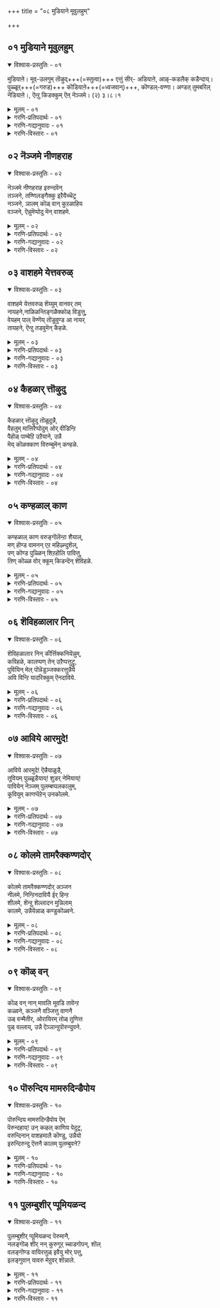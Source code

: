+++
title = "०८ मुडियाने मूवुलहुम्"

+++


## ०१ मुडियाने मूवुलहुम्

<details open><summary>विश्वास-प्रस्तुतिः - ०१</summary>

मुडियाऩे। मूव्-उलगुम् तॊऴुद्+++(=स्तुत्वा)+++ एत्तुं सीर्-
अडियाऩे, आऴ्-कडलैक् कडैन्दाय्। पुळ्ळूर्+++(=गरुड)+++
कॊडियाऩे+++(=ध्वजवान्)+++, कॊण्डल्-वण्णा। अण्डत् तुमबरिल्
नॆडियाऩे।, ऎऩ्ऱु किडक्कुम् ऎऩ् नॆञ्जमे। (२) ३।८।१
</details>

<details><summary>मूलम् - ०१</summary>

मुडियाने मूवुलहुम् तॊऴुदेत्तुञ्जी  
रडियाने, आऴ् कडलै क्कडैन्दाय् पुळ्ळूर्  
कॊडियाने, कॊण्डल् वण्णा, अण्डत्तुम्बरिल्  
नॆडियाने, ऎन्ऱु किडक्कुमॆन् नॆञ्जमे.
</details>

<details><summary>गरणि-प्रतिपदार्थः - ०१</summary>

मुडियाने = उन्नतवाद किरीटवुळ्ळवने, मू उलहुम् = मूरुलोकगळू, तॊऴुदु एत्तुम् = स्तुतिसि, नमस्करिसुव, शीर् = पवित्रवाद, अडियाने \+ तिरुवडिगळुळ्ळवने, आऴ् कडल् = आळवाद कडलन्नु, कडैन्दाय् = कडॆदवने, पुळ् पुळ् लूर् = गरुडपक्षियन्नु वाहनवागियू, कॊडियाने = ध्वज\(लाञ्छन\)वागियू उळ्ळवने, कॊण्डल् वण्णा = कालमेघद बण्णवुळ्ळवने, अण्डत्तु = ब्रह्माण्डद, उम्बरिन् = देवतॆगळ, नॆडियाने = ऒडॆयने, ऎन्ऱु = ऎन्दु, किडक्कुम् = अनुसन्धिसुत्तिरुवुदु, ऎन् नॆञ्जमे = नन्न मनस्से.
</details>

<details><summary>गरणि-गद्यानुवादः - ०१</summary>

उन्नतवाद किरीटवुळ्ळवने, मूरुलोकगळू ऎरगि स्तुतिसुव पवित्रवाद तिरुवडिगळुळ्ळवने, आळवाद कडलन्नु कडॆदवने, गरुडनन्नु वाहनवागियू ध्वजद लाञ्छनवागियू उळ्ळवने, कालमेघद बण्णदवने, ब्रह्माण्डद देवतॆगळिगॆल्ल ऒडॆयने ऎन्दु नन्न मनस्सु \(सदा\) अनुसन्धिसुत्तिरुवुदु. 
</details>

<details><summary>गरणि-विस्तारः - ०१</summary>

ई पाशुरदल्लि आळ्वाररु तम्म मनस्सु भगवन्तनन्नु यावयाव बगॆयल्लि चित्रिसिकॊळ्ळुत्तदॆ ऎन्दु हेळिकॊळ्ळुत्तारॆ. 

“मुडियाने” – तानु सृष्टिसिद सकललोकगळिगू, सकलजीव कोटिगळिगू ताने ऒडॆयनागि, रक्षकनागिरुववनु ऎन्दु तोरिसलु मत्तु तनगॆ सरिसाटिये इल्लवॆम्बुदन्नु सूचिसलु भगवन्तनिगॆ अत्यन्त उन्नतवाद किरीटविदॆयन्तॆ. 

“मूवुलहुम् तॊऴुदेत्तुम्शीर् अडियने” – भगवन्तनु त्रिविक्रमनागि अवतरिसिदाग, अवन तिरुवडिगळु ऎल्ला लोकगळन्नू आवरिसिकॊण्डितष्टॆ. अत्यपरूपवाद आ तिरुवडियन्नु ऎल्लरू पूजिसि, अदक्कॆ ऎरगि भक्ति सूचिसिदरु ऎम्बुदर सूचनॆ इल्लिदॆ. 

“आळ् कडल् कडैन्दाय्” – तानु ऎल्लिगॆ ऎष्टुबेग होगबेकॆन्दु बयसिदरॆ, अल्लिगॆ अष्टे बेग करॆदॊय्यबल्ल सामर्थ्य गरुडनदु. भक्तिसेवॆगळिगॆ आकरनागिरुव अवन हिरिमॆयन्नु जगत्तिगॆ तोरिसलु अवनन्नु तन्न वाहनवागियू, तन्न ध्वजद लाञ्छनवागियू भगवन्तनु स्वीकरिसिद्दानॆ. 

“कॊण्डल् वण्णा” – कार्मुगिलन्तॆ अत्याकर्षकवाद मत्तु औदार्यदिन्द तुम्बितुळुकुवनाद्दरिन्द भगवन्तनन्नु हागॆये सम्बोधिसलागिदॆ. श्रीकृष्णावतारदल्लि गोपियरिगॆ कार्मुगिलु कण्णिगॆ बिद्दकूडले, आवरु अदन्नु श्रीकृष्णनॆन्दे भ्रमिसि परवशवागुत्तिद्दरन्तॆ. 

“अण्डत्तुम्बरिल् नॆडियाने” – ब्रह्माण्डदल्लिरुव ऎल्ला देवतॆगळिगू ऒडॆयनु भगवन्त. \(परमपददल्लिरुव नित्यसूरिगळ ऒडॆयने भगवन्त ऎन्दू इदक्कॆ अर्थमाडुत्तानॆ\). 

आळ्वाररु हेळुत्तारॆ- नन्न मनस्सु भगवन्तनन्नु सर्वेश्वरा, मूरुलोकगळु ऎरगि स्तुतिसुव पवित्र तिरुवडिगळुळ्ळवने, पाल्गडलन्नु कडॆदवने, गरुडवाहनने, गरुड ध्वजने, कार्मुगिलबण्णदवने, ऎन्दु ऎडॆबिडदन्तॆ चिन्तिसुत्तिरुत्तदॆ.
</details>

## ०२ नॆञ्जमे नीणहराह

<details open><summary>विश्वास-प्रस्तुतिः - ०२</summary>

नॆञ्जमे नीणहराह इरुन्दवॆन्  
तञ्जने, तण्णिलङ्गैक्कु इऱैयैच्चॆट्र  
नञ्जने, ञालम् कॊळ् वान् कुऱळाहिय  
वञ्जने, ऎन्नुमॆप्पोदु मॆन् वाशहमे.
</details>

<details><summary>मूलम् - ०२</summary>

नॆञ्जमे नीणहराह इरुन्दवॆन्  
तञ्जने, तण्णिलङ्गैक्कु इऱैयैच्चॆट्र  
नञ्जने, ञालम् कॊळ् वान् कुऱळाहिय  
वञ्जने, ऎन्नुमॆप्पोदु मॆन् वाशहमे.
</details>

<details><summary>गरणि-प्रतिपदार्थः - ०२</summary>

नॆञ्जमे = मनस्सन्ने, नीळ् नहर् आह = विशालवाद नगरवन्नागि, इरुन्द = माडिकॊण्डिरुव, ऎन् = नन्न, तञ्जने = गॆळॆयने, तण् इलङ्गैक्कु = तम्पाद लङ्कॆगॆ, इऱैयै = राजनन्नु, शॆट्र = कॊन्द \(नाशपडिसिद\), नञ्जने = विषसमानने, ञालम् = नॆलवन्नु, कॊळ् वान् = पडॆयुवुदक्कागि, कुऱळ् आहिय = वामनवटुवाद, वञ्जने = वञ्चकने, ऎन्नुम् = ऎन्नुत्तदॆ, ऎपोदुम् = यावागलू, ऎन् वाशहमे = नन्न नालगॆये \(नन्न मातुगळे\). 
</details>

<details><summary>गरणि-गद्यानुवादः - ०२</summary>

मनस्सन्ने विशालवाद नगरवन्नागि माडिकॊण्डिरुव नन्न स्नेहितने, \(जॊतॆगारने\) तम्पाद लङ्कॆय राजनन्नु नाशपडिसिद विषद समानने, नॆलवन्नु पडॆदुकॊळ्ळुवुदक्कागि वामनवटुवाद वञ्चकने, ऎन्नुत्तदॆ यावागलू नन्न बायिन्द हॊरबीळुव मातुगळु. 
</details>

<details><summary>गरणि-विस्तारः - ०२</summary>

मनस्सन्ने विशालवाद नगरवन्नागि माडिकॊण्डिरुव नन्न स्नेहितने, \(जॊतॆगारने\), तम्पाद लङ्कॆय राजनन्नु नाशपडिसिद विषद समानने, नॆलवन्नु पडॆदुकॊळ्ळुवुदक्कागि वामन वटुवाद वञ्चकने, ऎन्नुत्तदॆ यावागलू नन्न बायिन्द हॊरबीळुव मातुगळु.

तम्म मनस्सु भगवन्तनन्नु सदा चिन्तिसुत्तिरुवन्तॆ अनुग्रहिसि अदक्कॆ तम्म औदार्यवन्नु तोरिसिद्दारॆन्दु आळ्वाररु इदर हिन्दिन पाशुरदल्लि हेळिदरष्टॆ. ईग, अदे बगॆय औदार्यवन्नु तम्म नालगॆगू तोरिसबेकॆन्दु बेडुत्तारॆ.

आळ्वाररु हेळुत्तारॆ- भगवन्त, नीनु नन्न मनस्सन्ने निन्न विशालवाद परमपदवन्नागि माडिकॊण्डु, अल्लिये, नन्न आत्मनिगॆ अत्यन्त समीपवर्तियागि, निकटवर्तियागि, गॆळॆयनागि इरुवुदु निन्न औदार्यवन्नु सूचिसुत्तदॆ. दुष्टनाद लङ्काधिपतियाद रावणासुरनन्नु नाशपडिसुव विषप्रायनादॆ. यारन्नु याव बगॆयल्लि निग्रहिसबेको, अनुग्रहिसबेको अदु निनगॆ गॊत्तिदॆ. बलिचक्रवर्तियिन्द मूरडि नॆलवन्नु बेडलु नीनु वामन वटुवागि अवन बळिगॆ बन्दु, अदन्नु पडॆद कूडले, त्रिविक्रमनागि बॆळॆदु, अवनन्नु वञ्चिसिदॆयष्टॆ. निन्न ई बगॆय विस्मयकरवाद, अद्भुतवाद, रोमाञ्चकवाद प्रसङ्गगळन्नु नन्न नालगॆ ऎडॆबिडदन्तॆ हेळि आनन्दिसुवन्तॆ औदार्यदिन्द अनुग्रहिसु.
</details>

## ०३ वाशहमे येत्तवरुळ्

<details open><summary>विश्वास-प्रस्तुतिः - ०३</summary>

वाशहमे येत्तवरुळ् शॆय्युम् वानवर् तम्  
नायहने,नाळिळन्तिङ्गळैक्कोळ् विडुत्तु,  
वेयहम् पाल् वॆण्णॆय् तॊडुवुण्ड आ नायर्  
तायहने, ऎन्ऱु तडवुमॆन् कैहळे.
</details>

<details><summary>मूलम् - ०३</summary>

वाशहमे येत्तवरुळ् शॆय्युम् वानवर् तम्  
नायहने,नाळिळन्तिङ्गळैक्कोळ् विडुत्तु,  
वेयहम् पाल् वॆण्णॆय् तॊडुवुण्ड आ नायर्  
तायहने, ऎन्ऱु तडवुमॆन् कैहळे.
</details>

<details><summary>गरणि-प्रतिपदार्थः - ०३</summary>

वाशहमे = मातन्ने, एत्तुम् = स्तुतिसुवुदक्कागि, अरुळ् शॆय्युम् = कृपॆदोरुव, वानवर् तम् = देवतॆगळ, नायहने = ऒडॆयने, नाळ् = हॊसदाद, इळ तिङ्गळ = बालचंरन, कोळ् विडुत्तु = सङ्कटवन्नु बिडिसि, वेय् दहम् = बिदिरिन मनॆगळ, पाल् वॆण्णॆय् = हालुबॆण्नॆयन्नु, तॊडु = कपटदिन्द, उण्ड = उण्डन्थ, आन् = गण्डसे\(बालकरे\), आयर् तायहने = गोवळर रक्षकने, ऎन्ऱु= ऎन्दु, तडवुम् = सवरुवुदु, ऎन् कैहळे = नन्न कैगळे.
</details>

<details><summary>गरणि-गद्यानुवादः - ०३</summary>

मातन्नॆ बळसि स्तुतिसुवुदक्कागि कृपॆदोरुव देवतॆगळ ऒडॆयने, ऎळॆय चन्द्रन गोळन्नु बिडिसिदवने, बिदिरिन मनॆगळ हालुबॆण्णॆयन्नु कपटदिन्द उण्ड गण्डने \(बालकने\), गोवळर रक्षकने, ऎन्दु नन्नकैगळु सवरुत्तवॆ \(कट्टुत्तवॆ\). 
</details>

<details><summary>गरणि-विस्तारः - ०३</summary>

हिन्दिन पाशुरदल्लि नालगॆ माडबेकाद कॆलसवन्नुहेळलायितु. इल्लि कैगळु माडुवुदेनु ऎम्बुदन्नु हेळलागुत्तदॆ. 

आळ्वाररु हेळुत्तारॆ- ऎडॆबिडदन्तॆ निन्नन्नु स्तुतिसुवुदे कॆलसवन्नागि माडिकॊण्डिरुव देवतॆगळ ऒडॆयने, चन्द्रनिगॆ तट्टिद क्षयरोगद शापवन्नु निवारिसिद करुणाळुवे, गोकुलदल्लि गॊल्लतियरु कूडिट्टिद्द हालु बॆण्णॆमॊसरुगळन्नु कपटदिन्द उण्डबालकने, देवेन्द्रन कडुकोपद फलवाद बिरुसुमळॆयिन्द इडिय गोवळरन्नू गोवुगळ मन्दॆगळन्नु रक्षिसिदवने, ऎन्दु प्रार्थिसुत्ता नन्न कैगळु आनन्ददिन्द सवरिकॊळ्ळुत्तिरलि.
</details>

## ०४ कैहळार् त्तॊऴुदु

<details open><summary>विश्वास-प्रस्तुतिः - ०४</summary>

कैहळार् त्तॊऴुदु तॊळुदुन्नै,  
वैहलुम् मात्तिरैप्पोदुम् ओर् वीडिन्ऱि  
पैहॊळ् पाम्बेऱि उऱैयाने, उन्नै  
मॆय् कॊळक्काण विरुम्बुमॆन् कण्हळे.
</details>

<details><summary>मूलम् - ०४</summary>

कैहळार् त्तॊऴुदु तॊळुदुन्नै,  
वैहलुम् मात्तिरैप्पोदुम् ओर् वीडिन्ऱि  
पैहॊळ् पाम्बेऱि उऱैयाने, उन्नै  
मॆय् कॊळक्काण विरुम्बुमॆन् कण्हळे.
</details>

<details><summary>गरणि-प्रतिपदार्थः - ०४</summary>

कैहळ् = कैगळिन्द, आर् = परिपूर्णवागि, तॊऴुदु, तॊऴुदु, उन्नै= निन्नन्नु, नमस्करिसि, नमस्करिसि, वैहलुम् = अनुदिनवू, मात्तिरै पॊऴुदुम् = क्षणकालवू, ओर् वीडु इन्ऱि= ऒन्दु स्वल्पवू बिडदन्तॆ, पैकॊळ् = हॆडॆयन्नुळ्ळ, पाम्बु = हावन्नु, एऱि = हत्ति, उऱैयाने निद्रिसुववने, उन्नै = निन्नन्नु, मैय् कॊळ्ळ = सत्यवागि, \(नीनु इरुवन्तॆये निन्न स्वस्वरूपदल्लि\), काण = नोडबेकॆन्दु, विरुम्बुम्= आशिसुत्तवॆ, ऎन् कण् कळे = नन्न कण्णुगळे. 
</details>

<details><summary>गरणि-गद्यानुवादः - ०४</summary>

हॆडॆयन्नुळ्ळ हावन्नेरि निद्रिसुववने, निन्नन्नु अनुदिनवू ऒन्दु क्षणकालवन्नू बिडदन्तॆ कैगळिन्द परिपूर्णवागि नमस्करिसि, नमस्करिसि, निन्नन्नु निन्न निजस्वरूपदल्लिये नोडबेकॆन्दु नन्न कण्णुगळु आशिसुत्तवॆ.
</details>

<details><summary>गरणि-विस्तारः - ०४</summary>

आळ्वाररु हेळुत्तारॆ- पाल्गडलल्लि अनन्तशयननागि पवडिसि योग निद्दॆयल्लिरुव सर्वेश्वरने, नन्न कैगळु तम्म कॆलसवन्नु तप्पदॆ नडॆसुत्तिवॆ. अवु अनुदिनवू ऒन्दु क्षणकालवन्नू व्यर्थगॊळिसदन्तॆ, निन्नन्नु नमस्करिसुत्तले इवॆ. आदरॆ, निन्न आ निजस्वरूपवन्नु नीनेनगॆ कृपॆमाडि तोरि, नन्न कण्णुगळिगॆ हब्बवन्नु माडबेकॆम्ब अवुगळ आशॆयन्नु पूर्णगॊळिसु.
</details>

## ०५ कण्हळाल् काण

<details open><summary>विश्वास-प्रस्तुतिः - ०५</summary>

कण्हळाल् काण वरुङ्गॊलॆन्ऱा शैयाल्,  
मण् हॊण्ड वामनन् एऱ महिऴ्न्दुशॆल्,  
पण् कॊण्ड पुळ्ळिन् शिऱहॊलि पावित्तु,  
तिण् कॊळ्ळ वोर् क्कूम् किडन्दॆन् शॆविहळे.
</details>

<details><summary>मूलम् - ०५</summary>

कण्हळाल् काण वरुङ्गॊलॆन्ऱा शैयाल्,  
मण् हॊण्ड वामनन् एऱ महिऴ्न्दुशॆल्,  
पण् कॊण्ड पुळ्ळिन् शिऱहॊलि पावित्तु,  
तिण् कॊळ्ळ वोर् क्कूम् किडन्दॆन् शॆविहळे.
</details>

<details><summary>गरणि-प्रतिपदार्थः - ०५</summary>

कण् हळाल् = कण्णुगळिन्द, काण = नोडलु, वरुम् कॊळ् = बरुवनल्लवे, ऎन्ऱु = आशैयाल् = आशॆयिन्द, मण् कॊण्ड = भूमियन्नु पडॆदुकॊण्ड, वामनन् = वामन मूर्तियु, एऱ = तन्नन्नेरलु, महिऴ्न्दु = आनन्दिसि, शॆल् = \(हारि\) नडॆयुत्तिरलु \(हारिहोगुत्तिरलु\), पण् कॊण्ड = गानवन्नु माडुव, पुळ्ळिन् = गरुडपक्षिय, शिऱकु ऒलि = रॆक्कॆय ध्वनियन्नु, पावित्तु = नॆनॆयुत्त \(स्मरिसिकॊळ्ळुत्ता\), तिण् कॊळ्ळ = समाधानपडलु \(शान्तियन्नु पडॆयलु\), ओर् क्कुम्= प्रयत्निसुत्तवॆ, किडन्दु = परवशवागिद्दुकॊण्डु, ऎन् शॆविहळे = नन्न किविगळे. 
</details>

<details><summary>गरणि-गद्यानुवादः - ०५</summary>

कण्णुगळिन्द काणलु \(प्रत्यक्षवागि\) बरुवनल्लवे ऎम्ब आशॆयिन्द, भूमियन्नु पडॆदुकॊण्ड वामनमूर्तियु तन्न मेलॆ एरलु, आनन्दिसि, हारिहोगुव गरुडपक्षिय रॆक्कॆगळिन्द हॊम्मुव गानद ध्वनियन्नु \(नादवन्नु\) स्मरिसिकॊळ्ळुत्ता, नन्न किविगळु परवशगॊण्डु शान्तियन्नु पडॆयलु \(समाधानपडॆयलु\) यत्निसुत्तवॆ. 
</details>

<details><summary>गरणि-विस्तारः - ०५</summary>

इल्लि किविगळु भगवन्नाम सङ्कीर्तनॆयन्नु आलिसुत्ता आनन्दिसुत्ता कालकळॆयबेकॆन्दु हेळलागुत्तिदॆ. 

आळ्वाररु हेळुत्तारॆ- भगवन्तनन्नु अवन निजस्वरूपदल्लिये नोडि नलियबेकॆन्दु आशॆगॊळ्ळुत्तवॆयष्टॆ. स्वामियु भूमियमेलॆ अवतरिसि बन्दद्दु हलवारु बारि. अवुगळल्लॊन्दु अवनु बलिचक्रवर्तिय बळिगॆ मूरडिनॆलवन्नु बेडुवुदक्कागि बन्दद्दु, आग अवनु अप्रतिम सुन्दरनाद वामन वटुवाद. गरुडवाहननागि बलिचक्रवर्तिय यागशालॆगॆ धाविसि बन्द. तन्न स्वामियन्नु हॊत्तु बेगलॆ अल्लिगॆ तरुव गरुडनिगू परमानन्दवायितु. अवन वेगद रॆक्कॆगळिन्द सामवेदद मञ्जुळ गानवु हॊरहॊम्मुत्तित्तु. आ दिव्यगानवन्नु नन्न किविगळु स्मरिसुत्ता, केळुत्ता, आ एकाग्रतॆयल्ले लीनगॊण्डु परवशवागलु यत्निसुत्तवॆ.
</details>

## ०६ शॆविहळालार निन्

<details open><summary>विश्वास-प्रस्तुतिः - ०६</summary>

शॆविहळालार निन् कीर्त्तिक्कनियॆन्नुम्,  
कविहळे, कालप्पण् तेन् उऱैप्पत्तुट्रु,  
पुवियिन् मेल् पॊन्नॆडुञ्जक्करत्तुन्नैये  
अवि विन्ऱि यादरिक्कुम् ऎनदाविये.
</details>

<details><summary>मूलम् - ०६</summary>

शॆविहळालार निन् कीर्त्तिक्कनियॆन्नुम्,  
कविहळे, कालप्पण् तेन् उऱैप्पत्तुट्रु,  
पुवियिन् मेल् पॊन्नॆडुञ्जक्करत्तुन्नैये  
अवि विन्ऱि यादरिक्कुम् ऎनदाविये.
</details>

<details><summary>गरणि-प्रतिपदार्थः - ०६</summary>

शॆविहळ् = किविगळु, आर = पूर्तियागि \(तृप्तिपडुवन्तॆ\), निन् = निन्न, कीर् त्ति कनि ऎन्नुम् = कीर्तिय हण्णु ऎम्ब \(कीर्तिमाधुर्यवॆम्ब\), कविहळे = कवितॆगळे, कालम् = कालक्कॆ, पण् = ऒदगिबरुव \(तक्कन्तॆ\), तेन् = जेनिन, उऱैप्प = तुम्ब स्रविसुत्तिरलु, तुट्रु = \(अवॆल्लवू\) कूडिकॊण्डु, पुवियिन् मेल्= भूमिय मेलॆ, पॊन् = सुन्दरवाद, नॆडु = दॊड्ड, चक्करत्तु = चक्रद, उन्नैये = निन्नन्ने, अऴवु इन्ऱि = ऎडॆबिडान्तॆ, आदरिक्कुम् = आशिसुवुदु \(आदरदिन्द निरीक्षिसुवुदु\), ऎन् दु आविये = नन्न प्राणवे. 
</details>

<details><summary>गरणि-गद्यानुवादः - ०६</summary>

किविगळु तृप्तिपडुवन्तॆ निन्न कीर्तिय माधुर्यवॆम्ब कवितॆगळे कालक्कॆ तक्कहागॆ मधुवन्नु तुम्ब स्रविसुत्तिरलु, अवु ऒट्टुगूडि, भूमियमेलॆ सुन्दरवाद दॊड्ड चक्रवन्नुधरिसिरुव निन्नन्ने ऎडॆबिडदन्तॆ नन्न प्राणगळु आदरदिन्द निरीक्षिसुत्तवॆ. 
</details>

<details><summary>गरणि-विस्तारः - ०६</summary>

आळ्वाररु हेळुत्तारॆ- भक्तिपरवशरागि भगवद्भक्तरु तम्म हृदयदिन्द मनसार हॊम्मिसुव विषयवॆल्लवू भगवन्तन कल्याण गुणकीर्तनॆये, कवितॆय रूपदल्लि इवु हॊरबीळुत्तवॆयष्टॆ. किविगळु अदन्नु दिव्यगानवागि एकाग्रतॆयिन्द केळि आनन्दिसुत्तवॆ. भक्तन बेरॆबेरॆ समयगळ बेरॆबेरॆ भावगळिगॆ तक्कन्तॆ, अवनिगॆ दिव्यानन्दवन्नुण्टुमाडुवुदक्कागि, आ भगवत्कीर्तियॆम्ब मधुवु आ कवितॆगळिन्द हरिदु बरुत्तिरुवुदु. ऎल्लवू चक्रायुधधारियाद सर्वेश्वरन गुणगानवॆम्बुदन्नु अरितुकॊण्डु, अवुगळन्नॆल्ला नन्न प्राणगळु आस्वादिसि, आनन्दिसुत्तवॆ.

किविगळु केळिसिकॊळ्ळुव मधुरवाद भगवद्गुणानुभाववन्नु नन्नप्राणगळु आदरदिन्द आस्वादिसि आनन्दिसुत्तवॆ- ऎन्दन्तॆ.
</details>

## ०७ आविये आरमुदे\!

<details open><summary>विश्वास-प्रस्तुतिः - ०७</summary>

आविये आरमुदे\! ऎन्नैयाळुडै,  
तूवियम् पुळ्ळूडैयाय्\! शुडर् नेमियाय्\!  
पावियेन् नॆञ्जम् पुलम्बप्पलकालुम्,  
कूवियुम् काणप्पॆऱेन् उनकोलमे.
</details>

<details><summary>मूलम् - ०७</summary>

आविये आरमुदे\! ऎन्नैयाळुडै,  
तूवियम् पुळ्ळूडैयाय्\! शुडर् नेमियाय्\!  
पावियेन् नॆञ्जम् पुलम्बप्पलकालुम्,  
कूवियुम् काणप्पॆऱेन् उनकोलमे.
</details>

<details><summary>गरणि-प्रतिपदार्थः - ०७</summary>

आविये = नन्न प्राणवे, आर् अमुदे = अपरूपवाद अमृतस्वरूपिये, ऎन्नै = नन्न, आळ् उडै = कैङ्कर्यवन्नुळ्ळवने \(नन्नन्नु किङ्करनन्नागि उळ्ळवने\), तूवि = रॆक्कॆपुक्कगळन्नु, अम् = सुन्दरवाद, पुळुडैयाय् = पक्षियन्नु \(वाहनवागि\) उळ्ळवने, शुडर् = तेजःपूर्णवाद, नेमियाय् = चक्रायुधवुळ्ळवने, पावियेन् = पापियाद नानु, नॆञ्जम् = \(नन्न\) मनस्सु, पुलम्ब, पलकालम् = ऎष्टो कालहलुबिदरू, कूवियुम् = कूगि करॆदरू, काणप्पॆऱेन् = काणलु पडॆयलिल्ल, उनकोलमे = निन्न सुन्दर रूपवन्ने.
</details>

<details><summary>गरणि-गद्यानुवादः - ०७</summary>

नन्न प्राणवे, अपरूपवाद अमृतस्वरूपिये, नन्नन्नु किङ्करनन्नागि उळ्ळवने, सुन्दरवाद रॆक्कॆपुक्कगळ गरुडपक्षियन्नु वाहनवागि उळ्ळवने, तेजोमयवाद चक्रायुधवन्नुळ्ळवने ऎन्दु पापियाद नन्न मनस्सु ऎष्टो कालदिन्द कूगुत्त हलुबुत्त इद्दरू, निन्न सुन्दररूपवन्नु काणलु पडॆयलिल्लवल्ल. 
</details>

<details><summary>गरणि-विस्तारः - ०७</summary>

आळ्वाररु हेळुत्तारॆ- सर्वेश्वरा, नन्न मनस्सु हेळुत्तदॆ. “नीने नन्न प्राण. नन्न अपरूपवाद अमृतवे. गरुडवाहन नीनु. नन्नन्नु निन्न दासनन्नागि माडिकॊण्डु कृपॆमाडिद्दी. हॊळॆयुव चक्रायुधवन्नु हिडिदिरुवॆ. निन्न दिव्यसुन्दररूपवन्नु ननगॆ तोरु” – ऎन्दु बगॆबगॆयागि ऎडॆबिडदन्तॆ निन्नन्नु बेडिदरू, हम्बलिसि हलुबिदरू, अङ्गलाचिदरू, निन्न सुन्दरवाद निजस्वरूपवन्नु नानु नोडलिल्लवल्ल ऎन्दु परितपिसुत्तदॆ.
</details>

## ०८ कोलमे तामरैक्कण्णदोर्

<details open><summary>विश्वास-प्रस्तुतिः - ०८</summary>

कोलमे तामरैक्कण्णदोर् अञ्जन  
नीलमे, निन्ऱिनदावियै ईर् हिन्ऱ  
शीलमे, शॆन्ऱु शॆल्लादन मुन्निलाम्  
कालमे, उन्नैयॆन्नाळ् कण्डुकॊळ्वने.
</details>

<details><summary>मूलम् - ०८</summary>

कोलमे तामरैक्कण्णदोर् अञ्जन  
नीलमे, निन्ऱिनदावियै ईर् हिन्ऱ  
शीलमे, शॆन्ऱु शॆल्लादन मुन्निलाम्  
कालमे, उन्नैयॆन्नाळ् कण्डुकॊळ्वने.
</details>

<details><summary>गरणि-प्रतिपदार्थः - ०८</summary>

कोलमे = सौन्दर्यवे, तामरै कण् अदु = आ तावरॆयन्तॆ कण्णुगळु, ओर् = अपरूपवाद, \(साटियिल्लद\) अञ्जनम् नीलमे = अञ्जनद \(काडिगॆय\) बॆट्टद हागॆ नीलवर्णवुळ्ळद्दे, निन्ऱु = नन्नल्लिये इद्दुकॊण्डु ऎनदु आवियै = नन्न प्राणवन्नु \(नन्न आत्मवन्नु\), ईर् किन्ऱ = नॆम्मदिगॊळिसुव, शीलमे = शीलस्वभावने, शॆन्ऱु = शॆल्लादन, मु निलाम् = कळॆद, कळॆयदॆ इरुव \(ईग नडॆयुत्तिरुव\), मुन्दॆ बरुव, कालमे = कालस्वरूपवे, उन्नै = निन्नन्नु, ऎन्नाळ् = याव कालक्कॆ \(यावाग\), कण्डकॊळ्वने = कण्डुकॊळ्ळुवॆनो. 
</details>

<details><summary>गरणि-गद्यानुवादः - ०८</summary>

सौन्दर्यवे, आ तावरॆय कण्णुगळु ऒन्दु अपरूपवाद साटियिल्लद काडिगॆय बॆट्टद हागॆ नीलबण्णवुळ्ळद्दे, नन्नल्लिये इद्दुकॊण्डु नन्नप्राणवन्नु \(आत्मवन्नु\) नॆम्मदिगॊळिसुव शीलगुणवे, कळॆद, ईग नडॆयुव, मत्तु मुन्दॆ बरुव कालस्वरूपवे, निन्नन्नु ऎन्दिगॆ \(याव कालक्कॆ\) नानु कण्डुकॊळ्ळुवॆनो\! 
</details>

<details><summary>गरणि-विस्तारः - ०८</summary>

आळ्वाररु हेळुत्तारॆ- स्वामी, सकलसौन्दर्यवू रूपवॆत्तन्तॆ इरुववनु नीनु \(साटियिल्लद दिव्यसुन्दरनु\). निन्न कण्णुगळे साकु. तावरॆ ऎसळिनन्तॆ विशालवागि, काडिगॆय बॆट्टद हागॆ, नीलिय बण्णद बॆट्टद हागॆ इवॆ. नन्न अन्तरङ्गदल्लिये इद्दुकॊण्डु, नन्न आत्मनिगॆ आसरॆकॊडुत्ता \(नॆम्मदि तरुत्ता\) इरुव शीलगुणवुळ्ळवनु नीनु. हिन्दॆ नडॆदुहोद, ईग नडॆयुत्तिरुव, मुन्दॆ नडॆयुव ऎल्ला कालवू \(स्वरूपियू\) नीने. निन्नन्नु नोडबेकॆन्दु अङ्गलाचुत्तिरुव नानु अदॆन्दिगॆ नोडुवॆनो ऎन्दु ननगॆ परितापवुण्टागुत्तदॆ.
</details>

## ०९ कॊळ् वन्

<details open><summary>विश्वास-प्रस्तुतिः - ०९</summary>

कॊळ् वन् नान् मावलि मूवडि तावॆन्ऱ  
कळ्वने, कञ्जनै वञ्जित्तु वाणनै  
उळ् वन्मैतीर, ओरायिरम् तोळ् तुणित्त  
पुळ् वल्लाय्, उन्नै ऎञ्ञान्ऱुपॊरुन्दुवने.
</details>

<details><summary>मूलम् - ०९</summary>

कॊळ् वन् नान् मावलि मूवडि तावॆन्ऱ  
कळ्वने, कञ्जनै वञ्जित्तु वाणनै  
उळ् वन्मैतीर, ओरायिरम् तोळ् तुणित्त  
पुळ् वल्लाय्, उन्नै ऎञ्ञान्ऱुपॊरुन्दुवने.
</details>

<details><summary>गरणि-प्रतिपदार्थः - ०९</summary>

कॊळ्वन्नान् = पडॆयतक्कवनुनानु, मावलि = महाबलिये, मू अडि = मूरु हॆज्जॆगळ नॆलवन्नु, ता = कॊडु, ऎन्ऱ = ऎन्दु हेळिद \(दर्पदिन्द केळिद\), कळ्वने = मायाविये, कञ्जनै= कंसनन्नु, वञ्जित्तु = वञ्चिसि, वाणनै = बाणासुरन, उळ् वन्मै तीर = अवनल्लि अडगिद्द सामर्थ्यवॆल्ल \(दुरहङ्कारवॆल्लवू\) तीरुवन्तॆ, ओर् आयिरम् तोळ् = ऒन्दु साविर तोळुगळन्नु, तुणित्त = तुण्डरिसिद, पुळ् वल्लाय् = गरुडवाहनने, उन्नै = निन्नन्नु, ऎञ्ञान्ऱु = ऎन्दिगॆ, पॊरुन्दुवने = हॊन्दिकॊळ्ळुवॆनो \(सेरिकॊळ्ळुवॆनो\).
</details>

<details><summary>गरणि-गद्यानुवादः - ०९</summary>

’पडॆयतक्कवनु नानु, महाबलिये, मूरु हॆज्जॆगळ नॆलवन्नु कॊडु’ ऎन्दु \(दर्पदिन्द\) केळिद मायाविये, कंसनन्नु वञ्चिसिदवने, बाणासुरनल्लि अडगिद्द तनगॆ समानराद समर्थरे इल्ल ऎम्ब दुरहङ्कारवॆल्लवू तीरुवन्तॆ अवन ऒन्दु साविरतोळुगळन्नु तुण्डरिसिद गरुडवाहनने, निन्नन्नु नानु ऎन्दिगॆ सेरिकॊळ्ळुवॆनु? 
</details>

<details><summary>गरणि-विस्तारः - ०९</summary>

“कॊळ्वन् नान् मावलि मूवडिता ऎन्ऱ कळ्वने” – भगवन्तनु महाबलियल्लि तोरिसिद मायावितन इदु. यारु एनन्नु केळिदरू कॊडबल्लॆनॆम्ब ’दानाग्रगण्यनाद’ बलिचक्रवर्तियु तन्न यागगळ मूलकवागिये मूरुलोकगळ ऒडॆतनवन्नु साधिसुववनागिद्द. ई शङ्कॆयन्नु निवारिसलु देवतॆगळिगागि भगवन्तनु वामन वटुवागि अवतरिसिदनु. बलिचक्रवर्तिय यागशालॆगॆ बन्दनु. तनगॆ मूरुहॆज्जॆगळष्टु नॆलवन्नु दानमाडॆन्दु चक्रवर्तियन्नु याचिसिदनु. अदन्नु अवनिन्द पडॆदुकॊण्ड कूडले त्रिविक्रमनागि स्वामियु बॆळॆदनु. तन्नऎरडे हॆज्जॆगळन्नु प्रसरिसि, ऎल्ला लोकगळन्नू अळॆदुकॊण्डुबिट्टनु. मूरनॆय हॆज्जॆयन्निडलु बलियु तन्न तलॆयन्नु तोरिसलु, भगवन्तनु, हागॆये माडि, अवनन्नु परिपूर्णवागि अनुग्रहिसिदनु. भगवन्तन मायावितन वामननागि बन्दु त्रिविक्रमनागि बॆळॆदु तन्न मनोगतवन्नु नडॆसिकॊण्डद्दु. 

“कञ्जनै वञ्जित्तु” – कंसासुरनु तन्न तङ्गियाद देवकियन्नु वसुदेवनिगॆ कॊट्टु अद्दूरियागि मदुवॆमाडि मॆरवणिगॆ नडॆसिदनु. आग केळिद अशरीरवाणि, अवनन्नु देवकिय ऎण्टनॆय गर्भद शिशुकॊल्लुवुदॆम्बुदक्कॆ कॆरळिदनु. तङ्गि मत्तु भावनन्नु सॆरॆयल्लिट्टनु. अवरिगाद ऎल्ला मक्कळन्नू ऒन्दॊन्दागि कॊन्दनु. ऎण्टनॆय गर्भवू बन्तु. हॆरिगॆयू आयितु. ऎष्टॆ ऎच्चरिकॆ वहिसिद्दरू अवनन्नु वञ्चिसि, भगवन्तने श्रीकृष्णनागि जनिसि, अल्लिरदॆ, नन्दगोकुलदल्लि बॆळॆयतॊडगिदनु. हेगो संशयगॊण्डु, ऎल्ला शिशुगळन्नु कॊल्ललु नाना उपायगळन्नु कंसनु नडॆसिदनु. यावुदू फलिसलिल्ल. कडॆगॆ धनुर्यागद नॆपदल्लि अल्लिश्रीकृष्णनन्नु कॊल्लबेकॆन्दु नडॆसिद प्रयत्नगळॆल्लवू विफलगॊण्डवु. परिणामवागि कंसने श्रीकृष्णनिन्द सत्तनु. 

“वाणनै उळ् वन्मैतीर ओरायिरम् तोळ् तुणित्तु” – बाणासुरनु तन्नऒन्दु साविरतोळुगळिन्द शिवताण्डवक्कॆ तक्क हागॆ मृन्दरगादिवाद्यगळन्नु नुडिसि, शिवनन्नु मॆच्चिसि, अवनिन्द अनेक वरगळन्नु पडॆदुकॊण्डनु. तन्न नगरवन्नु तन्नन्नू ऎल्ला बगॆयल्लू रक्षिसबेकॆम्बुदू ऒन्दु वरवागित्तु. अदरन्तॆ, शिवनु तन्न भूतगणगळॊडनॆ अवनिगॆ कावलुगारनादनु. तन्न ई सामर्थ्यक्कॆ ताने उब्बि होद बाणसुर. हीगिरुवल्लि, अवन मगळाद उषॆ ऎम्बवळु तन्न कनसिनल्लि श्रीकृष्णन मॊम्मगनाद अनिरुद्धनन्नु कण्डु मोहिसिदळु. मत्तु तन्न गॆळतिय सहायदिन्द अवनन्नु तन्न अन्तःपुरक्कॆ करॆसिकॊण्डळु. दम्पतिगळागि अवरु कॆलकालसुखवागिद्दरु. विषय हेगो बाणनिगॆ तिळियितु. कोपगॊण्डु अवनु अनिरुद्धनन्नु सॆरॆयल्लिट्टनु. श्रीकृष्णनिगॆ इदु तिळियितु. अवनु तन्न सैन्यदॊडनॆ बाणन नगरवन्नु मुत्तिदनु. शिवन सैन्य अवन मुन्दॆ निल्लदॆ होद्दरिन्द बाणने श्रीकृष्णनन्नु ऎदुरिसबेकायितु. श्रीकृष्णनु अवन तोळुगळन्नु तुण्डरिसुत्ता बन्दनु. कडॆगॆ शिवन भक्तनॆन्दु करुणिसि अवन नाल्कु तोळुगळन्नुळिसिदनु. कृतज्ञतॆयिन्द बाणनु तन्न मगळन्नु अनिरुद्धनिगॆ मदुवॆ माडिकॊट्टु, ऎल्लरन्नू सन्तोषदिन्द हिन्तिरुगिसिदनु. 

आळ्वाररु हेळुत्तारॆ- दानाग्रणियॆन्दु बीगुत्तिद्द बलिचक्रवर्तियन्नु वामननागि परीक्षिसि, त्रिविक्रमनागि तनगॆ कॊट्ट मूरडि नॆलवन्नु पडॆयुव निमित्तदिन्द बलियन्नु अनुग्रहिसिदवने, वञ्चकनाद कंसनन्नु वञ्चनॆयिन्दले सदॆबडिदवने, तनगॆ सरिसाटि समर्थरिल्लवॆम्ब दुरहङ्कारदिन्द बीगुत्तिद्द बाणसुरन साविर तोळुगळन्नु तुण्डरिसिद समर्थने, गरुडवाहनने, निन्नन्नु नानु ऎन्दिगॆ सेरुवॆनो?
</details>

## १० पॊरुन्दिय मामरुदिन्डैपोय

<details open><summary>विश्वास-प्रस्तुतिः - १०</summary>

पॊरुन्दिय मामरुदिन्डैपोय ऎम्  
पॆरुन्दहाय्\! उन् कऴल् काणिय पेदुट्र,  
वरुन्दिनान् वाशहमालै कॊण्डु, उन्नैयो  
इरुन्दिरुन्दु ऎत्तनै कालम् पुलम्बुवने?
</details>

<details><summary>मूलम् - १०</summary>

पॊरुन्दिय मामरुदिन्डैपोय ऎम्  
पॆरुन्दहाय्\! उन् कऴल् काणिय पेदुट्र,  
वरुन्दिनान् वाशहमालै कॊण्डु, उन्नैयो  
इरुन्दिरुन्दु ऎत्तनै कालम् पुलम्बुवने?
</details>

<details><summary>गरणि-प्रतिपदार्थः - १०</summary>

पॊरुन्दिय = दृढवाद, मामरुदिन् इडै = भारि अर्जुन मरगळ नडुवॆ, पोय = नुसुळिद, ऎम् पॆरुम् तहाय् = नन्नु महोपकारिये, उन् = निन्न कऴल् = तिरुवडिगळन्नु, काणिय = काणुवुदक्कागि, पेदु उट्रु = अतिशयवाद आशॆयिन्द \(भ्रमॆयिन्द\) वरुन्दि = व्यथॆपट्टु, नान् = नानु, वाशहम् मालै कॊण्डु = नामावळियन्नु पडॆदुकॊण्डु \(ऎत्तिकॊण्डु\), उन्नैये = निन्नन्ने, इरुन्दु इरुन्दु = ऎडॆबिडदन्तॆ, ऎत्तनै कालम् = ऎष्टु काल, पुलम्बुवने = हलुबुत्तिरलि. 
</details>

<details><summary>गरणि-गद्यानुवादः - १०</summary>

दृढवाद भारि अर्जुन मरगळ नडुवॆ नुसुळिद नन्न महोपकारिये, निन्न तिरुवडिगळन्नु काणुवुदक्कागि अतिशयवाद भ्रमॆ व्यथॆपट्टु नानु \(निन्न\) नामावळियन्नु ऎत्तिकॊण्डु, निन्नन्ने ऎष्टु काल हलबुत्तिरलि? 
</details>

<details><summary>गरणि-विस्तारः - १०</summary>

“पॊरुन्दिय मा मरुदिनिडै पोय ऎम् पॆरुन्दहाय्” – भगवन्तनु श्रीकृष्णनागि अवतरिसिद हागॆ नडॆद प्रसङ्गविदु. नन्दगोकुलदल्लि बालकृष्णनु बॆळॆयुत्तिद्दाग, अवन चेष्टॆगळन्नु तडॆयलारदॆ तायि यशोदॆयु अवनन्नु ऒन्दु ऒरळिगॆ कट्टि हाकि तन्न कॆलसक्कॆ होदळु. मनॆय मुम्भागदल्लि ऎरडु अवळि अर्जुन मरगळु बॆळॆदु निन्तिद्दवु. बालकृष्णनु मॆल्लमॆल्लगॆ अम्बॆगालिडुत्ता, आ ऒरळन्नू तन्न कडॆगॆ ऎळॆयुव प्रयत्न माडिदाग, आ मरगळु पटपटनॆ मुरिदुबिद्दवु. बहुकालदिन्द मरगळागि निन्तिद्द इब्बरु गन्धर्वरन्नु हीगॆ अवर शापदिन्द बिडिसि, बालकृष्णनु उपकार माडिदनु. इदु कतॆ. 

आळ्वाररु हेळुत्तारॆ- अवळि अर्जुन मरगळागि निन्तिद्द गन्धर्वरन्नु अवर शापदिन्द बिडिसिद महोपकारिये, निन्न तिरुवडिगळन्नु काणबेकॆम्ब महदाशॆयिन्द नानु निन्न नामावळियन्नु ऎडॆबिडदन्तॆ इन्नॆष्टु कालजपिसुत्तिरलि? ऎष्टु काल हीगॆये हम्बलिसुत्तिरलि? 

भगवन्तनन्नु सेरुवुदक्कॆ \(ऒलिसिकॊळ्ळुवुदक्कॆ\) नामजपवॊन्दुसाधन – ऎन्दन्तॆ.
</details>

## ११ पुलम्बुशीर् प्पूमियळन्द

<details open><summary>विश्वास-प्रस्तुतिः - ११</summary>

पुलम्बुशीर् प्पूमियळन्द पॆरुमानै,  
नलङ्गॊळ् शीर् नन् कुरुगूर् च्चाडगोपन्, शॊल्  
वलङ्गॊण्ड वायिरत्तुळ् इवैयु मोर् पत्तु,  
इलङ्गुवान् यावरु मेऱुवर् शॊन्नाले.
</details>

<details><summary>मूलम् - ११</summary>

पुलम्बुशीर् प्पूमियळन्द पॆरुमानै,  
नलङ्गॊळ् शीर् नन् कुरुगूर् च्चाडगोपन्, शॊल्  
वलङ्गॊण्ड वायिरत्तुळ् इवैयु मोर् पत्तु,  
इलङ्गुवान् यावरु मेऱुवर् शॊन्नाले.
</details>

<details><summary>गरणि-प्रतिपदार्थः - ११</summary>

पुलम्बु शीर् = कॊण्डाडुवन्थ कल्याणगुणगळुळ्ळ, पूमि अळन्द = भूमियन्नु अळॆदुकॊण्ड, पॆरुमानै = भगवन्तनन्नु कुरितु, नलम् कॊळ् शीर् = ज्ञान, भक्ति, वैराग्य मॊदलाद गुणस्वभावगळिन्द कूडिद, नन् कुरुगूर् शडहोपन् = ऒळ्ळॆ कुरुहूरिन शठगोपनु \(नम्माळ्वारर\) शॊल् = हेळिद मातुगळाद, वलम् कॊण्ड = जयगळिसबल्ल, आयिरत्तुळ् = ऒन्दु साविरदल्लि, इवैयुम् ओर् पत्तु = ई हत्तन्नु, इलङ्गुम् वान् = तेजोमयवाद परमपदवन्नु, यावरुम् = यारादरू, एऱुवर् = एरुत्तारॆ, शॊन्नाले = हेळिद मात्रक्के. 
</details>

<details><summary>गरणि-गद्यानुवादः - ११</summary>

कॊण्डाडुवन्थ कल्याणगुणगळुळ्ळ, भूमियन्नु अळॆदुकॊण्ड भगवन्तनन्नु कुरितु, ज्ञान, भक्ति, वैराग्यादि गुणस्वभावगळिन्द कूडिद ऒळ्ळॆय कुरुहूरिन शठगोपनु \(नम्माळ्वाररु\) हेळिद मातुगळाद जयगळिसबल्ल ऒन्दु साविरदल्लि ई हत्तन्नु हेळिदरू, यारादरू बॆळगुत्तिरुव परमपदवन्नु एरुत्तारॆ. 
</details>

<details><summary>गरणि-विस्तारः - ११</summary>

ई तिरुवाय् मॊऴिगॆइदु कडॆय पाशुर. तिरुवाय् मॊऴिय उद्दक्कू आळ्वाररु हेळिरुवुदु भगवद्गुणानुभववन्नु मनुष्यनु पडॆदुकॊळ्ळुव बगॆ हेगॆ ऎम्बुदन्नु. भगवन्तनु नमगॆ कॊट्टिरुव इन्द्रियगळॆल्लवू स्वामियन्नु हॊगळुवुदरल्लिये, अवन गुणगान माडुवुदरल्लिये, अवन सच्चरिरित्रॆयन्नु केळुवुदरल्लिये, अवन दिव्यमङ्गळ स्वरूपवन्नु नोडलु हम्बलिसुवुदरल्लिये \(काल कळॆयबेकॆन्दु\) उपयोगिसबेकॆन्दु तन्न बदुकू सह अदक्कागिये ऎन्दु परिपूर्णवागि नम्बि भाविसबेकु. भगवन्तनन्नु ऒलिसिकॊळ्ळुवुदक्कागि इवॆल्लवू अत्यगत्य. इदक्कॆ कुल, गोत्र, रूप, लिङ्ग मुन्तादवुगळु मुख्यवल्ल. यारु बेकादरू भगवन्तन दिव्यनामावळियन्नु ऎडॆबिडदन्तॆ जपिसुत्ता, अवन विषयदल्लिये तन्न इन्द्रियगळन्नु बळसुत्ता बरुवुदरिन्द, अन्थवरु तेजोमयवाद परमपदवन्नु ऎन्दरॆ भगवन्तन दिव्यानन्दमयवाद साम्राज्यवन्नु साधिसिकॊळ्ळबहुदु. ई तिरुवाय् मॊऴिगॆ इदु फलश्रुति.
</details>

